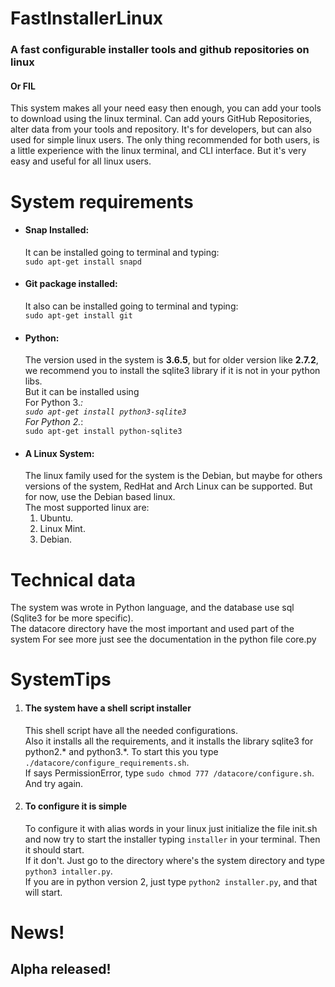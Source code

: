 # FastInstallerLinux
### A fast configurable installer tools and github repositories on linux
#### Or FIL

This system makes all your need easy then enough, you can add your tools to download using the linux terminal.
Can add yours GitHub Repositories, alter data from your tools and repository. It's for developers,
but can also used for simple linux users. The only thing recommended for both users, is a little experience with 
the linux terminal, and CLI interface. But it's very easy and useful for all linux users.  

# System requirements  
- #### Snap Installed:  
    It can be installed going to terminal and typing:   
        ``
        sudo apt-get install snapd
        ``  
- #### Git package installed:
    It also can be installed going to terminal and typing:  
        ``
        sudo apt-get install git
        ``  
- #### Python:
    The version used in the system is **__3.6.5__**, but for older version like **__2.7.2__**,   
    we recommend you to install the sqlite3 library if it is not in your python libs.  
    But it can be installed using  
    For Python 3.*:  
    ``
    sudo apt-get install python3-sqlite3
    ``  
    For Python 2.*:  
    ``
    sudo apt-get install python-sqlite3
    ``  
- #### A Linux System:  
    The linux family used for the system is the Debian, but maybe for others versions of the system,
    RedHat and Arch Linux can be supported. But for now, use the Debian based linux.   
    The most supported linux are:  
    1. Ubuntu.
    2. Linux Mint.
    3. Debian.

# Technical data
The system was wrote in Python language, and the database use sql (Sqlite3 for be more specific).  
The datacore directory have the most important and used part of the system For see more just see the documentation 
in the python file core.py

# SystemTips
1. #### The system have a shell script installer  
    This shell script have all the needed configurations.  
    Also it installs all the requirements, and  it installs the library sqlite3 for python2.* and
    python3.*.
    To start this you type ``./datacore/configure_requirements.sh``.  
    If says PermissionError, type ``sudo chmod 777 /datacore/configure.sh``. And try again.
2. #### To configure it is simple   
    To configure it with alias words in your linux just initialize the file init.sh and now try 
    to start the installer typing ``installer`` in your terminal. Then it should start.  
    If it don't. Just go to the directory where's the system directory and type ``python3 intaller.py``.  
    If you are in python version 2, just type ``python2 installer.py``, and that will start.

# News!
## Alpha released! 
    
   
    
    

 

